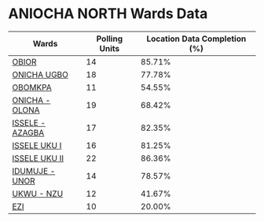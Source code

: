 
# ANIOCHA NORTH Wards Data

| Wards | Polling Units | Location Data Completion (%) |
| ---- | ----- | ------- |
| [OBIOR](./wards/2164-obior) | 14 | 85.71% |
| [ONICHA UGBO](./wards/2165-onicha-ugbo) | 18 | 77.78% |
| [OBOMKPA](./wards/2166-obomkpa) | 11 | 54.55% |
| [ONICHA - OLONA](./wards/2167-onicha-olona) | 19 | 68.42% |
| [ISSELE - AZAGBA](./wards/2168-issele-azagba) | 17 | 82.35% |
| [ISSELE UKU I](./wards/2169-issele-uku-i) | 16 | 81.25% |
| [ISSELE UKU II](./wards/2170-issele-uku-ii) | 22 | 86.36% |
| [IDUMUJE - UNOR](./wards/2171-idumuje-unor) | 14 | 78.57% |
| [UKWU - NZU](./wards/2172-ukwu-nzu) | 12 | 41.67% |
| [EZI](./wards/2173-ezi) | 10 | 20.00% |




